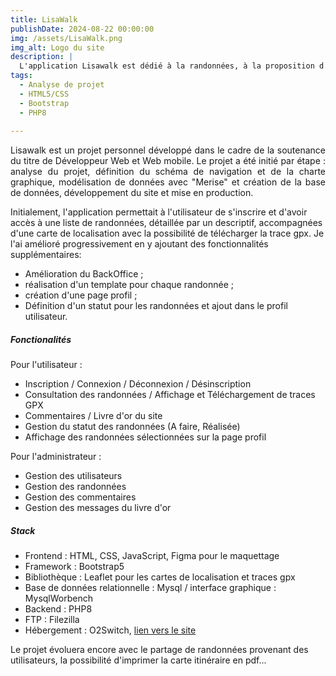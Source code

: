 ```yaml
---
title: LisaWalk
publishDate: 2024-08-22 00:00:00
img: /assets/LisaWalk.png
img_alt: Logo du site
description: |
  L'application Lisawalk est dédié à la randonnées, à la proposition d'itinéraires et de téléchargement de traces gpx. 
tags:
  - Analyse de projet
  - HTML5/CSS
  - Bootstrap
  - PHP8
  
---
```

<p style = "text-align:justify;">
Lisawalk est un projet personnel développé dans le cadre de la soutenance du  titre de Développeur Web et Web mobile. 
Le projet a été initié par étape : analyse du projet, définition du schéma de navigation et de la charte graphique, modélisation de données avec "Merise" et création de la base de données, développement du site et mise en production.

Initialement, l'application permettait à l'utilisateur de s'inscrire et d'avoir accès à une liste de randonnées, détaillée par un descriptif, accompagnées d'une carte de localisation avec la possibilité de télécharger la trace gpx.
Je l'ai amélioré progressivement en y ajoutant des fonctionnalités supplémentaires:

- Amélioration du BackOffice ; 
- réalisation d'un template pour chaque randonnée ; 
- création d'une page profil ;
- Définition d'un statut pour les randonnées et ajout dans le profil utilisateur.
</p>

##### Fonctionalités
Pour l'utilisateur : 
- Inscription / Connexion / Déconnexion / Désinscription
- Consultation des randonnées / Affichage et Téléchargement de traces GPX
- Commentaires / Livre d'or du site
- Gestion du statut des randonnées (A faire, Réalisée)
- Affichage des randonnées sélectionnées sur la page profil

Pour l'administrateur : 
- Gestion des utilisateurs
- Gestion des randonnées
- Gestion des commentaires
- Gestion des messages du livre d'or

##### Stack

- Frontend : HTML, CSS, JavaScript, Figma pour le maquettage
- Framework : Bootstrap5
- Bibliothèque : Leaflet pour les cartes de localisation et traces gpx
- Base de données relationnelle : Mysql / interface graphique : MysqlWorbench
- Backend : PHP8
- FTP : Filezilla
- Hébergement : O2Switch, <a href = "https://www.lisawalk.fr" target="_blank">lien vers le site</a>

Le projet évoluera encore avec le partage de randonnées provenant des utilisateurs, la possibilité d'imprimer la carte itinéraire en pdf... 